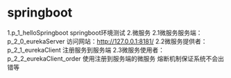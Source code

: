 # springboot
1.p_1_helloSpringboot springboot环境测试
2.微服务
  2.1微服务服务端：p_2_0_eurekaServer 访问网站：http://127.0.0.1:8181/
  2.2微服务提供者：p_2_1_eurekaClient 注册服务到服务端
  2.3微服务使用者：p_2_2_eurekaClient_order 使用注册到服务端的微服务
    熔断机制保证系统不会出错等
  
  
  
